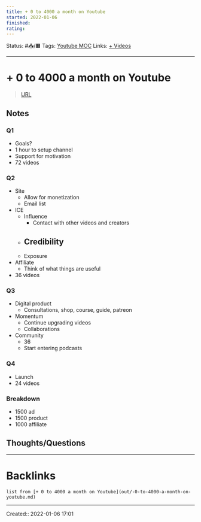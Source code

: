 ```yaml
---
title: + 0 to 4000 a month on Youtube
started: 2022-01-06 
finished:
rating:
---
```

Status: #📥/🟧 
Tags: [Youtube MOC](out/scripts/youtube-moc.md)	
Links: [+ Videos](out/-videos.md)
___
# + 0 to 4000 a month on Youtube
> [URL](https://www.youtube.com/watch?v=x4Vij2QbTWQ&ab_channel=ChannelMakers)

## Notes
### Q1
- Goals?
- 1 hour to setup channel
- Support for motivation
- 72 videos
### Q2
- Site
	- Allow for monetization
	- Email list
- ICE
	- Influence
		- Contact with other videos and creators
	- Credibility
		- 
	- Exposure
- Affiliate
	- Think of what things are useful
- 36 videos
### Q3
- Digital product
	- Consultations, shop, course, guide, patreon
- Momentum
	- Continue upgrading videos
	- Collaborations
- Community
	- 36
	- Start entering podcasts
### Q4
- Launch
- 24 videos
### Breakdown
- 1500 ad
- 1500 product
- 1000 affiliate
## Thoughts/Questions
___
# Backlinks
```dataview
list from [+ 0 to 4000 a month on Youtube](out/-0-to-4000-a-month-on-youtube.md)
```
___
Created:: 2022-01-06 17:01


